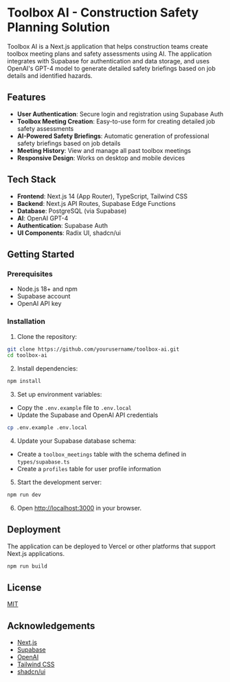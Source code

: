 # Toolbox AI - Construction Safety Planning Solution

Toolbox AI is a Next.js application that helps construction teams create toolbox meeting plans and safety assessments using AI. The application integrates with Supabase for authentication and data storage, and uses OpenAI's GPT-4 model to generate detailed safety briefings based on job details and identified hazards.

## Features

- **User Authentication**: Secure login and registration using Supabase Auth
- **Toolbox Meeting Creation**: Easy-to-use form for creating detailed job safety assessments
- **AI-Powered Safety Briefings**: Automatic generation of professional safety briefings based on job details
- **Meeting History**: View and manage all past toolbox meetings
- **Responsive Design**: Works on desktop and mobile devices

## Tech Stack

- **Frontend**: Next.js 14 (App Router), TypeScript, Tailwind CSS
- **Backend**: Next.js API Routes, Supabase Edge Functions
- **Database**: PostgreSQL (via Supabase)
- **AI**: OpenAI GPT-4
- **Authentication**: Supabase Auth
- **UI Components**: Radix UI, shadcn/ui

## Getting Started

### Prerequisites

- Node.js 18+ and npm
- Supabase account
- OpenAI API key

### Installation

1. Clone the repository:
```bash
git clone https://github.com/yourusername/toolbox-ai.git
cd toolbox-ai
```

2. Install dependencies:
```bash
npm install
```

3. Set up environment variables:
- Copy the `.env.example` file to `.env.local`
- Update the Supabase and OpenAI API credentials

```bash
cp .env.example .env.local
```

4. Update your Supabase database schema:
- Create a `toolbox_meetings` table with the schema defined in `types/supabase.ts`
- Create a `profiles` table for user profile information

5. Start the development server:
```bash
npm run dev
```

6. Open [http://localhost:3000](http://localhost:3000) in your browser.

## Deployment

The application can be deployed to Vercel or other platforms that support Next.js applications.

```bash
npm run build
```

## License

[MIT](LICENSE)

## Acknowledgements

- [Next.js](https://nextjs.org/)
- [Supabase](https://supabase.io/)
- [OpenAI](https://openai.com/)
- [Tailwind CSS](https://tailwindcss.com/)
- [shadcn/ui](https://ui.shadcn.com/)

